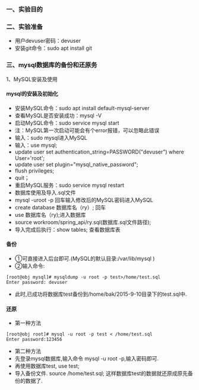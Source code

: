 ### 一、实验目的


### 二、实验准备
* 用户devuser密码：devuser
* 安装git命令：sudo apt install git
### 三、mysql数据库的备份和还原务
1、MySQL安装及使用
#### mysql的安装及初始化
* 安装MySQL命令：sudo apt install default-mysql-server
* 查看MySQL是否安装成功：mysql -V
* 启动MySQL命令：sudo service mysql start
* 注：MySQL第一次启动可能会有个error报错，可以忽略此错误
* 输入：sudo mysql进入MySQL
* 输入：use mysql;
* update user set authentication_string=PASSWORD("devuser") where User='root';
* update user set plugin="mysql_native_password";
* flush privileges;
* quit；
* 重启MySQL服务：sudo service mysql restart
* 数据库使用及导入.sql文件
* mysql -uroot -p 回车输入修改后的MySQL密码进入MySQL
* create database 数据库名（ry）; 回车
* use 数据库名（ry);进入数据库
* source workroom/spring_api/ry.sql(数据库.sql文件路径);
* 导入完成后执行：show tables; 查看数据库表

#### 备份
* ①可直接进入后台即可.(MySQL的默认目录:/var/lib/mysql )
* ②输入命令:
```
[root@obj mysql]# mysqldump -u root -p test>/home/test.sql
Enter password: devuser
```
* 此时,已成功将数据库test备份到/home/bak/2015-9-10目录下的test.sql中.
#### 还原

* 第一种方法
```agsl
[root@obj root]# mysql -u root -p test < /home/test.sql
Enter password:123456
```
* 第二种方法
* 先登录mysql数据库,输入命令 mysql -u root -p,输入密码即可.
* 再使用数据库test, use test;
* 导入备份文件. source /home/test.sql;
这样数据库test的数据就还原成原先备份的数据了.




